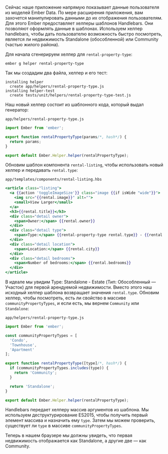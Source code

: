 Сейчас наше приложение напрямую показывает данные пользователя из моделей Ember Data. По мере расширения приложения, вам захочется манипулировать данными до их отображения пользователям. Для этого Ember предоставляет хелперы шаблонов Handlebars. Они позволяют оформлять данные в шаблонах.
Используем хелпер handlebars, чтобы дать пользователю возможность быстро посмотреть, является ли недвижимость Standalone (обособленной) или Community (частью жилого района).

Для начала сгенерируем хелпер для `rental-property-type`:

```
ember g helper rental-property-type
```

Так мы создадим два файла, хелпер и его тест:

```
installing helper
  create app/helpers/rental-property-type.js
installing helper-test
  create tests/unit/helpers/rental-property-type-test.js
```

Наш новый хелпер состоит из шаблонного кода, который выдал генератор:

`app/helpers/rental-property-type.js`
```js
import Ember from 'ember';

export function rentalPropertyType(params/*, hash*/) {
  return params;
}

export default Ember.Helper.helper(rentalPropertyType);
```

Обновим шаблон компонента `rental-listing`, чтобы использовать новый хелпер и передавать `rental.type`:

`app/templates/components/rental-listing.hbs`
```hbs
<article class="listing">
  <a {{action 'toggleImageSize'}} class="image {{if isWide "wide"}}">
    <img src="{{rental.image}}" alt="">
    <small>View Larger</small>
  </a>
  <h3>{{rental.title}}</h3>
  <div class="detail owner">
    <span>Owner:</span> {{rental.owner}}
  </div>
  <div class="detail type">
    <span>Type:</span> {{rental-property-type rental.type}} - {{rental.type}}
  </div>
  <div class="detail location">
    <span>Location:</span> {{rental.city}}
  </div>
  <div class="detail bedrooms">
    <span>Number of bedrooms:</span> {{rental.bedrooms}}
  </div>
</article>
```

В идеале мы увидим Type: Standalone - Estate (Тип: Обособленный — Участок) для первой арендуемой недвижимости. Вместо этого наш исходный хелпер шаблона возвращает значения `rental.type`. Обновим хелпер, чтобы посмотреть, есть ли свойство в массиве `communityPropertyTypes`, и если есть, мы вернем `Community` или `Standalone`:

`app/helpers/rental-property-type.js`
```js
import Ember from 'ember';

const communityPropertyTypes = [
  'Condo',
  'Townhouse',
  'Apartment'
];

export function rentalPropertyType([type]/*, hash*/) {
  if (communityPropertyTypes.includes(type)) {
    return 'Community';
  }

  return 'Standalone';
}

export default Ember.Helper.helper(rentalPropertyType);
```

Handlebars передает хелперу массив аргументов из шаблона. Мы используем деструктурирование ES2015, чтобы получить первый элемент массива и назначить ему `type`. Затем мы можем проверить, существует ли `type` в массиве `communityPropertyTypes`.

Теперь в нашем браузере мы должны увидеть, что первая недвижимость отображается как Standalone, а другие две — как Community.